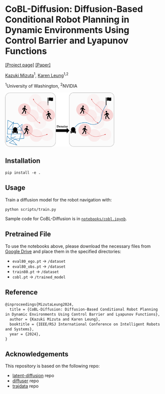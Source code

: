 # CoBL-Diffusion: Diffusion-Based Conditional Robot Planning in Dynamic Environments Using Control Barrier and Lyapunov Functions

[[Project page]](https://m-kazuki.github.io/cobl_diffusion_website/)
[[Paper]](https://ieeexplore.ieee.org/document/10802549)

[Kazuki Mizuta](https://m-kazuki.github.io/)<sup>1</sup>,
[Karen Leung](https://faculty.washington.edu/kymleung/)<sup>1,2</sup>

<sup>1</sup>University of Washington,
<sup>2</sup>NVIDIA

<img src="media/hero.png" alt="drawing" width="70%"/>

## Installation

```
pip install -e . 
```

## Usage

Train a diffusion model for the robot navigation with:
```
python scripts/train.py
```

Sample code for CoBL-Diffusion is in [`notebooks/cobl.ipynb`](notebooks/cobl.ipynb).

## Pretrained File
To use the notebooks above, please download the necessary files from [Google Drive](https://drive.google.com/drive/folders/1YYxMKDK8gWtZCOWNdiOHskAxEIpNUpvX?usp=sharing) and place them in the specified directories:

- `eval80_ego.pt` → `/dataset`
- `eval80_obs.pt` → `/dataset`
- `train80.pt` → `/dataset`
- `cobl.pt` → `/trained_model`


## Reference
```
@inproceedings{MizutaLeung2024,
  title = {CoBL-Diffusion: Diffusion-Based Conditional Robot Planning in Dynamic Environments Using Control Barrier and Lyapunov Functions},
  author = {Kazuki Mizuta and Karen Leung},
  booktitle = {IEEE/RSJ International Conference on Intelligent Robots and Systems},
  year = {2024},
}
```


## Acknowledgements

This repository is based on the following repo:
  - [latent-diffusion](https://github.com/CompVis/latent-diffusion/tree/main) repo
  - [diffuser](https://github.com/jannerm/diffuser/tree/maze2d) repo
  - [trajdata](https://github.com/NVlabs/trajdata/tree/main) repo